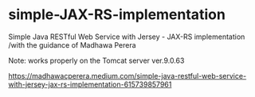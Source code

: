 # simple-JAX-RS-implementation
Simple Java RESTful Web Service with Jersey - JAX-RS implementation /with the guidance of Madhawa Perera 

Note: works properly on the Tomcat server ver.9.0.63

https://madhawacperera.medium.com/simple-java-restful-web-service-with-jersey-jax-rs-implementation-615739857961
